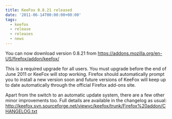 ```yaml
---
title: KeeFox 0.8.21 released
date: '2011-06-14T00:00:00+00:00'
tags:
  - keefox
  - release
  - releases
  - news
---
```

<p>You can now download version 0.8.21 from <a href="https://addons.mozilla.org/en-US/firefox/addon/keefox/" title="Go to https://addons.mozilla.org/en-US/firefox/addon/keefox/" target="_blank" class="externlink">https://addons.mozilla.org/en-US/firefox/addon/keefox/</a>
</p>
<p>This is a required upgrade for all users. You must upgrade before the  end of June 2011 or KeeFox will stop working. Firefox should  automatically prompt you to install a new version soon and future  versions of KeeFox will keep up to date automatically through the  official Firefox add-ons site.
</p>
<p>Apart from the switch to an automatic update system, there are a few   other minor improvements too. Full details are available in the  changelog as usual: <a href="http://keefox.svn.sourceforge.net/viewvc/keefox/trunk/Firefox%20addon/CHANGELOG.txt" title="Go to http://keefox.svn.sourceforge.net/viewvc/keefox/trunk/Firefox%20addon/CHANGELOG.txt" target="_blank" class="externlink">http://keefox.svn.sourceforge.net/viewvc/keefox/trunk/Firefox%20addon/CHANGELOG.txt</a></p>
